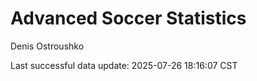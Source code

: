 # Advanced Soccer Statistics
Denis Ostroushko

<!-- gfm -->

Last successful data update: 2025-07-26 18:16:07 CST
